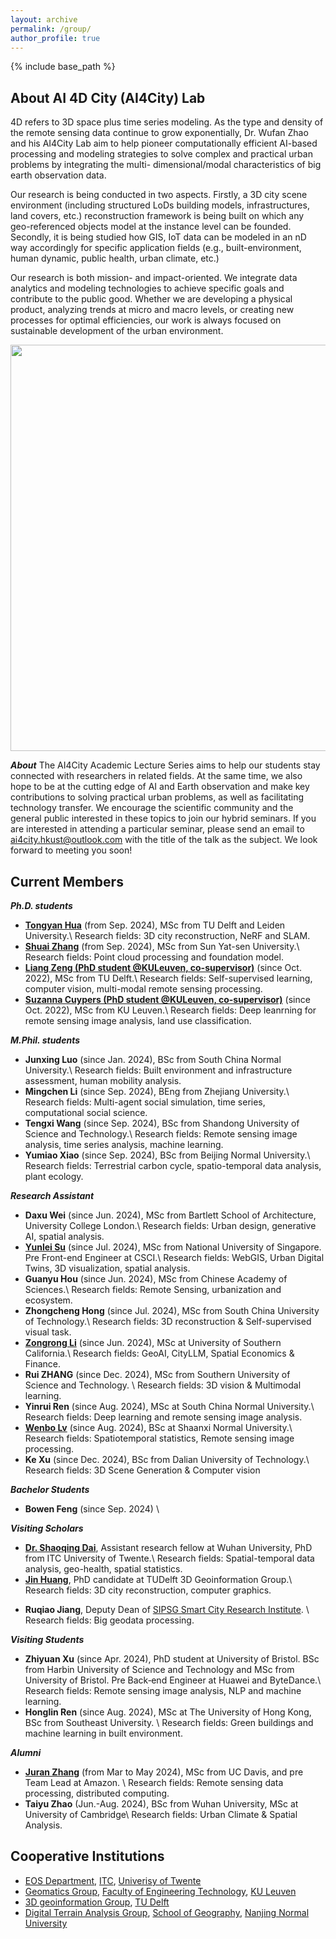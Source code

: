 ```yaml
---
layout: archive
permalink: /group/
author_profile: true
---
```


{% include base_path %}

## About AI 4D City (AI4City) Lab

4D refers to 3D space plus time series modeling. As the type and density of the remote sensing data continue to grow exponentially, Dr. Wufan Zhao and his AI4City Lab aim to help pioneer computationally efficient AI-based processing and modeling strategies to solve complex and practical urban problems by integrating the multi- dimensional/modal characteristics of big earth observation data.

Our research is being conducted in two aspects. Firstly, a 3D city scene environment (including structured LoDs building models, infrastructures, land covers, etc.) reconstruction framework is being built on which any geo-referenced objects model at the instance level can be founded. Secondly, it is being studied how GIS, IoT data can be modeled in an nD way accordingly for specific application fields (e.g., built-environment, human dynamic, public health, urban climate, etc.)

Our research is both mission- and impact-oriented. We integrate data analytics and modeling technologies to achieve specific goals and contribute to the public good. Whether we are developing a physical product, analyzing trends at micro and macro levels, or creating new processes for optimal efficiencies, our work is always focused on sustainable development of the urban environment.

<p align="center"> 
     <img src="../images/research-field.jpg" width="650"> 
</p>

**_About_**
The AI4City Academic Lecture Series aims to help our students stay connected with researchers in related fields. At the same time, we also hope to be at the cutting edge of AI and Earth observation and make key contributions to solving practical urban problems, as well as facilitating technology transfer. We encourage the scientific community and the general public interested in these topics to join our hybrid seminars. If you are interested in attending a particular seminar, please send an email to ai4city.hkust@outlook.com with the title of the talk as the subject.
We look forward to meeting you soon!

## Current Members

**_Ph.D. students_**

- **[Tongyan Hua](https://thua919.github.io/)** (from Sep. 2024), MSc from TU Delft and Leiden University.\\
  Research fields: 3D city reconstruction, NeRF and SLAM.
- **[Shuai Zhang](https://www.researchgate.net/profile/Shuai-Zhang-194/research)** (from Sep. 2024), MSc from Sun Yat-sen University.\\
  Research fields: Point cloud processing and foundation model.
- **[Liang Zeng (PhD student @KULeuven, co-supervisor)](https://iiw.kuleuven.be/onderzoek/geomatics/people/00159796)** (since Oct. 2022), MSc from TU Delft.\\
  Research fields: Self-supervised learning, computer vision, multi-modal remote sensing processing.
- **[Suzanna Cuypers (PhD student @KULeuven, co-supervisor)](https://iiw.kuleuven.be/onderzoek/geomatics/people/00130472)** (since Oct. 2022), MSc from KU Leuven.\\
  Research fields: Deep leanrning for remote sensing image analysis, land use classification.

**_M.Phil. students_**

<!-- * **Wenshuo Chao**, undergraduate from HKUST. -->

- **Junxing Luo** (since Jan. 2024), BSc from South China Normal University.\\
  Research fields: Built environment and infrastructure assessment, human mobility analysis.
- **Mingchen Li** (since Sep. 2024), BEng from Zhejiang University.\\
  Research fields: Multi-agent social simulation, time series, computational social science.
- **Tengxi Wang** (since Sep. 2024), BSc from Shandong University of Science and Technology.\\
  Research fields: Remote sensing image analysis, time series analysis, machine learning.
- **Yumiao Xiao** (since Sep. 2024), BSc from Beijing Normal University.\\
  Research fields: Terrestrial carbon cycle, spatio-temporal data analysis, plant ecology.

**_Research Assistant_**
- **Daxu Wei** (since Jun. 2024), MSc from Bartlett School of
  Architecture, University College London.\\
  Research fields: Urban design, generative AI, spatial analysis.
- **[Yunlei Su](https://suyunlei.github.io/homepage/)** (since Jul. 2024), MSc from National University of Singapore. Pre Front-end Engineer at CSCI.\\
  Research fields: WebGIS, Urban Digital Twins, 3D visualization, spatial analysis.
- **Guanyu Hou** (since Jun. 2024), MSc from Chinese Academy of Sciences.\\
  Research fields: Remote Sensing, urbanization and ecosystem.
- **Zhongcheng Hong** (since Jul. 2024), MSc from South China University of Technology.\\
  Research fields: 3D reconstruction & Self-supervised visual task.
- **[Zongrong Li](https://jasper0122.github.io/
)** (since Jun. 2024), MSc at University of Southern California.\\
  Research fields: GeoAI, CityLLM, Spatial Economics & Finance.
- **Rui ZHANG** (since Dec. 2024), MSc from Southern University of Science and Technology. \\
Research fields: 3D vision & Multimodal learning.
- **Yinrui Ren** (since Aug. 2024), MSc at South China Normal University.\\
Research fields: Deep learning and remote sensing image analysis.
- **[Wenbo Lv](https://spatlyu.github.io/)** (since Aug. 2024), BSc at Shaanxi Normal University.\\
Research fields: Spatiotemporal statistics, Remote sensing image processing.
- **Ke Xu** (since Dec. 2024), BSc from Dalian University of Technology.\\
Research fields: 3D Scene Generation & Computer vision


**_Bachelor Students_**
- **Bowen Feng** (since Sep. 2024) \\
  <!-- Research fields: Urban design, generative AI, spatial analysis. -->


**_Visiting Scholars_**
- **[Dr. Shaoqing Dai](https://gisersqdai.top/mycv/)**, Assistant research fellow at Wuhan University, PhD from ITC University of Twente.\\
  Research fields: Spatial-temporal data analysis, geo-health, spatial statistics.
- **[Jin Huang](https://yidahuang.github.io/)**, PhD candidate at TUDelft 3D Geoinformation Group.\\
  Research fields: 3D city reconstruction, computer graphics.
<!-- - **[Dr. Cai Wu](https://wucai.me/)**, PhD from ITC University of Twente.\\
  Research fields: GIS, urban morphology and urban design. -->
<!-- - **[Dr. Xianwei Lv](https://jsjytx.neuq.edu.cn/info/1037/6198.htm)**, Lecturer at Northeastern University at Qinhuangdao, School of Computer and Communication Engineering. \\
Research fields: Remote sensing images interpretation, image segmentation, parallel computing. -->
- **Ruqiao Jiang**, Deputy Dean of [SIPSG Smart City Research Institute](https://www.dpark.com.cn/#/home). \\
  Research fields: Big geodata processing.


**_Visiting Students_**
- **Zhiyuan Xu** (since Apr. 2024), PhD student at University of Bristol. BSc from Harbin University of Science and Technology and MSc from University of Bristol. Pre Back‑end Engineer at Huawei and ByteDance.\\
Research fields: Remote sensing image analysis, NLP and machine learning. 
- **Honglin Ren** (since Aug. 2024), MSc at The University of Hong Kong, BSc from Southeast University. \\
Research fields: Green buildings and machine learning in built environment.


**_Alumni_**

- **[Juran Zhang](https://www.linkedin.com/in/juran-zhang)** (from Mar to May 2024), MSc from UC Davis, and pre Team Lead at Amazon. \\
  Research fields: Remote sensing data processing, distributed computing.
- **Taiyu Zhao** (Jun.-Aug. 2024), BSc from Wuhan University, MSc at University of Cambridge\\
  Research fields: Urban Climate & Spatial Analysis.
<!-- - **Chenyuan Zhu** (Aug.- 2024), China University of Mining & Technology, Beijing.\\
  Research fields: Remote sensing image analysis and 3D modeling. -->

## Cooperative Institutions

- [EOS Department](https://www.itc.nl/about-itc/scientific-departments/earth-observation-science/), [ITC](https://www.itc.nl/), [Univerisy of Twente](https://www.utwente.nl/en/)
- [Geomatics Group](https://iiw.kuleuven.be/onderzoek/geomatics/home), [Faculty of Engineering Technology](https://iiw.kuleuven.be/english/index.html), [KU Leuven](https://www.kuleuven.be/english/kuleuven)
- [3D geoinformation Group](https://3d.bk.tudelft.nl/), [TU Delft](https://www.tudelft.nl/en/)
- [Digital Terrain Analysis Group](http://schools.njnu.edu.cn/geog/person/guoan-tang), [School of Geography](http://schools.njnu.edu.cn/geog/), [Nanjing Normal University](https://en.njnu.edu.cn/)
